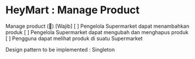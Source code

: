 # HeyMart : Manage Product

Manage product (🍎) [Wajib]
[ ] Pengelola Supermarket dapat menambahkan produk
[ ] Pengelola Supermarket dapat mengubah dan menghapus produk
[ ] Pengguna dapat melihat produk di suatu Supermarket


Design pattern to be implemented : Singleton